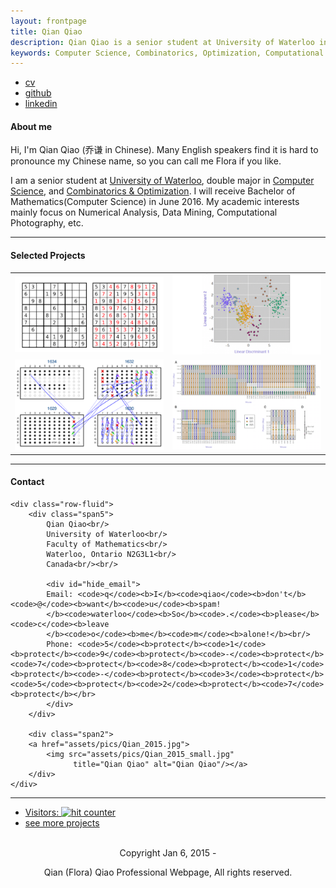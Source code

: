 ```yaml
---
layout: frontpage
title: Qian Qiao
description: Qian Qiao is a senior student at University of Waterloo in Canada. Major interests are Computer Science and Computational Mathematics.
keywords: Computer Science, Combinatorics, Optimization, Computational Mathematics, Cryptography, Machine Learning, Data Mining
---
```


<div class="navbar">
  <div class="navbar-inner">
      <ul class="nav">
          <li><a href="{{ BASE_PATH }}/assets/Qian_CV.pdf">cv</a></li>
          <li><a href="https://github.com/yoyomaki">github</a></li>
          <li><a href="https://www.linkedin.com/in/qianqiao">linkedin</a></li>
      </ul>
  </div>
</div>

<div class="container">
<h4><a name="About me"></a>About me</h4>
</div>
Hi, I'm Qian Qiao (乔谦 in Chinese). Many English speakers find it is hard to pronounce my Chinese name, so you can call me Flora if you like.

I am a senior student at [University of Waterloo](https://uwaterloo.ca), double major in [Computer Science](https://cs.uwaterloo.ca), and [Combinatorics & Optimization](https://uwaterloo.ca/combinatorics-and-optimization/). I will receive Bachelor of Mathematics(Computer Science) in June 2016. My academic interests mainly focus on Numerical Analysis, Data Mining, Computational Photography, etc.


---

<div class="container">
<h4><a name="Selected Projects"></a>Selected Projects</h4>
</div>
<table class="wide">
<tr>
  <td class="left">
    <a href="pages/publpics/Fast_Sudoku_Solver.html">
        <img src="assets/publpics/Sudoku_solver_cover.png" alt="Fast Sudoku Solver" title="Fast Sudoku Solver"/>
    </a>
  </td>
  <td class="right">
    <a href="pages/publpics/tian2016_fig4.html">
        <img src="assets/publpics/tian2016_fig4.png" alt="Tian et
        al. (2016) Fig 4" title="Tian et al. (2016) Fig 4"/>
    </a>
  </td>
</tr>
<tr>
  <td class="left">
    <a href="pages/publpics/samplemixups_fig7.html">
        <img src="assets/publpics/samplemixups_fig7.png" alt="Broman et al. (2013) Fig 7" title="Broman et al. (2013) Fig 7"/>
    </a>
  </td>
  <td class="right">
    <a href="pages/publpics/isletc6_fig4.html">
        <img src="assets/publpics/isletc6_fig4.png" alt="Tian et al. (2015) Fig 4" title="Tian et al. (2015) Fig 4"/>
    </a>
  </td>
</tr>
</table>


---

<div class="container">
<h4><a name="Contact"></a>Contact</h4>

    <div class="row-fluid">
        <div class="span5">
            Qian Qiao<br/>
            University of Waterloo<br/>
            Faculty of Mathematics<br/>
            Waterloo, Ontario N2G3L1<br/>
            Canada<br/><br/>

            <div id="hide_email">
            Email: <code>q</code><b>I</b><code>qiao</code><b>don't</b><code>@</code><b>want</b><code>u</code><b>spam!
            </b><code>waterloo</code><b>So</b><code>.</code><b>please</b><code>c</code><b>leave
            </b><code>o</code><b>me</b><code>m</code><b>alone!</b><br/>
            Phone: <code>5</code><b>protect</b><code>1</code><b>protect</b><code>9</code><b>protect</b><code>-</code><b>protect</b><code>7</code><b>protect</b><code>8</code><b>protect</b><code>1</code><b>protect</b><code>-</code><b>protect</b><code>3</code><b>protect</b><code>5</code><b>protect</b><code>2</code><b>protect</b><code>7</code><b>protect</b></br>
            </div>
        </div>

        <div class="span2">
        <a href="assets/pics/Qian_2015.jpg">
            <img src="assets/pics/Qian_2015_small.jpg"
                  title="Qian Qiao" alt="Qian Qiao"/></a>
        </div>
    </div>
</div>

---


<div class="navbar">
  <div class="navbar-inner">
      <ul class="nav">
          <li><a href="http://qian-qiao.com" title="hit counter">Visitors: <img src="http://counter10.fcs.ovh/private/freecounterstat.php?c=f9ff317adeb8605efd68d108d70c6165" border="0" title="hit counter" alt="hit counter"></a></li>
          <li><a href="morefigs.html">see more projects</a></li>
      </ul>
  </div>
</div>

<div id = "copyright">
<br />
<div style="text-align:center">
Copyright Jan 6, 2015 -  
<script language="JavaScript" type="text/javascript">
var month=new Array(12);
month[0]="Jan";
month[1]="Feb";
month[2]="Mar";
month[3]="Apr";
month[4]="May";
month[5]="Jun";
month[6]="Jul";
month[7]="Aug";
month[8]="Sep";
month[9]="Oct";
month[10]="Nov";
month[11]="Dec";
 var currentTime=new Date();
 var year=currentTime.getFullYear();
 var m=currentTime.getMonth();
 var date=currentTime.getDate();
 document.write(month[m]+" "+date+", "+year);
</script>

Qian (Flora) Qiao Professional Webpage, All rights reserved.
</div>
</div>
